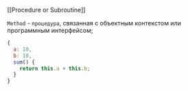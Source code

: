[[Procedure or Subroutine]]

`Method` - `процедура`, связанная с объектным контекстом или программным интерфейсом;
```js
{
  a: 10,
  b: 10,
  sum() {
    return this.a + this.b;
  }
}
```
